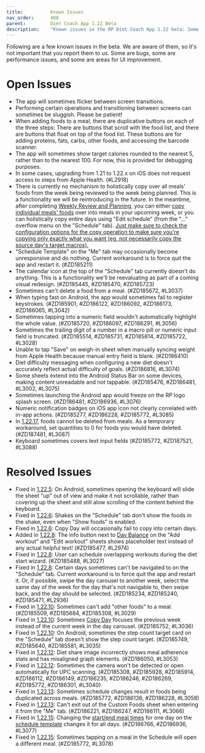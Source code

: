 ```yaml
---
title:          Known Issues
nav_order:      400
parent:         Diet Coach App 1.22 Beta
description:    "Known issues in the RP Diet Coach App 1.22 beta: Some are bugs, some are performance issues, and some are areas for UI improvement."
---
```


Following are a few known issues in the beta. We are aware of them, so it's not important that you report them to us. Some are bugs, some are performance issues, and some are areas for UI improvement.

# Open Issues

* The app will sometimes flicker between screen transitions.
* Performing certain operations and transitioning between screens can sometimes be sluggish. Please be patient!
* When adding foods to a meal, there are duplicative buttons on each of the three steps: There are buttons that scroll with the food list, and there are buttons that float on top of the food list. These buttons are for adding proteins, fats, carbs, other foods, and accessing the barcode scanner.
* The app will sometimes show target calories rounded to the nearest 5, rather than to the nearest 100. For now, this is provided for debugging purposes.
* In some cases, upgrading from 1.21 to 1.22.x on iOS does not request access to steps from Apple Health. (#L2918)
* There is currently no mechanism to holistically copy over all meals' foods from the week being reviewed to the week being planned. This is a functionality we will be reintroducing in the future. In the meantime, after completing [Weekly Review and Planning](/docs/diet-coach-app/1.22-beta/features/weekly-review-and-weekly-planning/), you can either [copy individual meals' foods](/docs/diet-coach-app/1.22-beta/features/copy-foods/) over into meals in your upcoming week, or you can holistically copy entire days using "Edit schedule" (from the "..." overflow menu on the "Schedule" tab). [Just make sure to check the configuration options for the copy operation to make sure you're copying only exactly what you want (eg, not necessarily copy the source day's target macros).](/docs/diet-coach-app/1.22-beta/features/copy-day/#copy-foods-in-meals:~:text=If%20you%20want%20to%20copy%20over%20meals%20from%20a%20previous%20week%20to%20the%20current%20week%20while%20preserving%20the%20RP%20algorithm%E2%80%99s%20calorie%20and%20macro%20recommendations)
* "Schedule Template" on the "Me" tab may occasionally become unresponsive and do nothing. Current workaround is to force quit the app and restart it. (#ZD185211)
* The calendar icon at the top of the "Schedule" tab currently doesn't do anything. This is a functionality we'll be reevaluating as part of a coming visual redesign. (#ZD185445, #ZD185470, #ZD185723)
* Sometimes can't delete a food from a meal. (#ZD185672, #L3037)
* When typing fast on Android, the app would sometimes fail to register keystrokes. (#ZD185901, #ZD186122, #ZD186092, #ZD186173, #ZD186065, #L3042)
* Sometimes tapping into a numeric field wouldn't automatically highlight the whole value. (#ZD185720, #ZD186097, #ZD186291, #L3056)
* Sometimes the trailing digit of a number in a macro pill or numeric input field is truncated. (#ZD185514, #ZD185731, #ZD185814, #ZD185722, #L3028)
* Unable to tap "Save" on weigh-in sheet when manually syncing weight from Apple Health because manual entry field is blank. (#ZD186410)
* Diet difficulty messaging when configuring a new diet doesn't accurately reflect actual difficulty of goals. (#ZD186816, #L3074)
* Some sheets extend into the Android Status Bar on some devices, making content unreadable and not tappable. (#ZD185476, #ZD186481, #L3002, #L3075)
* Sometimes launching the Android app would freeze on the RP logo splash screen. (#ZD186481, #ZD186936, #L3076)
* Numeric notification badges on iOS app icon not clearly correlated with in-app actions. (#ZD185277, #ZD186228, #ZD185772, #L3085)
* In [1.22.17](/docs/diet-coach-app/1.22-beta/release-notes/#1227-2025-02-17), foods cannot be deleted from meals. As a temporary workaround, set quantities to 0 for foods you would have deleted. (#ZD187481, #L3087)
* Keyboard sometimes covers text input fields (#ZD185772, #ZD187521, #L3088)

# Resolved Issues

* Fixed in [1.22.5](/docs/diet-coach-app/1.22-beta/release-notes/#1225-2025-02-13): On Android, sometimes opening the keyboard will slide the sheet "up" out of view and make it not scrollable, rather than covering up the sheet and still alow scrolling of the content behind the keyboard.
* Fixed in [1.22.6](/docs/diet-coach-app/1.22-beta/release-notes/#1226-2025-02-14): Shakes on the "Schedule" tab don't show the foods in the shake, even when "Show foods" is enabled.
* Fixed in [1.22.6](/docs/diet-coach-app/1.22-beta/release-notes/#1226-2025-02-14): Copy Day will occasionally fail to copy into certain days.
* Added in [1.22.8](/docs/diet-coach-app/1.22-beta/release-notes/#1228-2025-02-17): The info button next to [Day Balance](https://docs.rpstrength.com/docs/diet-coach-app/1.22-beta/features/day-balance/) on the "Add workout" and "Edit workout" sheets shows placeholder text instead of any actual helpful text! (#ZD185477, #L2974)
* Fixed in [1.22.8](/docs/diet-coach-app/1.22-beta/release-notes/#1228-2025-02-17): User can schedule overlapping workouts during the diet start wizard. (#ZD185488, #L3027)
* Fixed in [1.22.8](/docs/diet-coach-app/1.22-beta/release-notes/#1228-2025-02-17): Certain days sometimes can't be navigated to on the "Schedule" tab. Current workaround is to force quit the app and restart it. Or, if possible, swipe the day carousel to another week, select the same day of the week for the day that's not navigable to, then swipe back, and the day should be selected. (#ZD185234, #ZD185240, #ZD185471, #L2936)
* Fixed in [1.22.10](/docs/diet-coach-app/1.22-beta/release-notes/#12210-2025-02-19): Sometimes can't add "other foods" to a meal. (#ZD185509, #ZD185684, #ZD185308, #L3029)
* Fixed in [1.22.10](/docs/diet-coach-app/1.22-beta/release-notes/#12210-2025-02-19): Sometimes [Copy Day](/docs/diet-coach-app/1.22-beta/features/copy-day/) focuses the previous week instead of the current week in the day carousel. (#ZD185752, #L3036)
* Fixed in [1.22.10](/docs/diet-coach-app/1.22-beta/release-notes/#12210-2025-02-19): On Android, sometimes the step count target card on the "Schedule" tab doesn't show the step count target. (#ZD185749, #ZD185640, #ZD185581, #L3035)
* Fixed in [1.22.12](/docs/diet-coach-app/1.22-beta/release-notes/#12212-2025-02-22): Diet share image incorrectly shows meal adherence stats and has misaligned graph elements. (#ZD186050, #L3053)
* Fixed in [1.22.12](/docs/diet-coach-app/1.22-beta/release-notes/#12212-2025-02-22): Sometimes the camera won't be detected or open automatically for UPC scanning. (#ZD185308, #ZD185928, #ZD185914, #ZD186112, #ZD186149, #ZD186235, #ZD186246, #ZD186269, #ZD185772, #ZD186301, #L3040)
* Fixed in [1.22.13](/docs/diet-coach-app/1.22-beta/release-notes/#12213-2025-02-22): Sometimes schedule changes result in foods being duplicated across meals. (#ZD185772, #ZD186138, #ZD186228, #L3058)
* Fixed in [1.22.13](/docs/diet-coach-app/1.22-beta/release-notes/#12213-2025-02-22): Can't exit out of the Custom Foods sheet when entering it from the "Me" tab. (#ZD186221, #ZD186247, #ZD186111, #L3066)
* Fixed in [1.22.15](/docs/diet-coach-app/1.22-beta/release-notes/#12215-2025-02-28): Changing the [start/end meal times](/docs/diet-coach-app/1.22-beta/concepts/sleep-and-preferred-meal-time-range/) for one day on the [schedule template](/docs/diet-coach-app/1.22-beta/concepts/schedule/) changes it for all days. (#ZD186766, #ZD186936, #L3077)
* Fixed in [1.22.15](/docs/diet-coach-app/1.22-beta/release-notes/#12215-2025-02-28): Sometimes tapping on a meal in the Schedule will open a different meal. (#ZD185772, #L3078)
